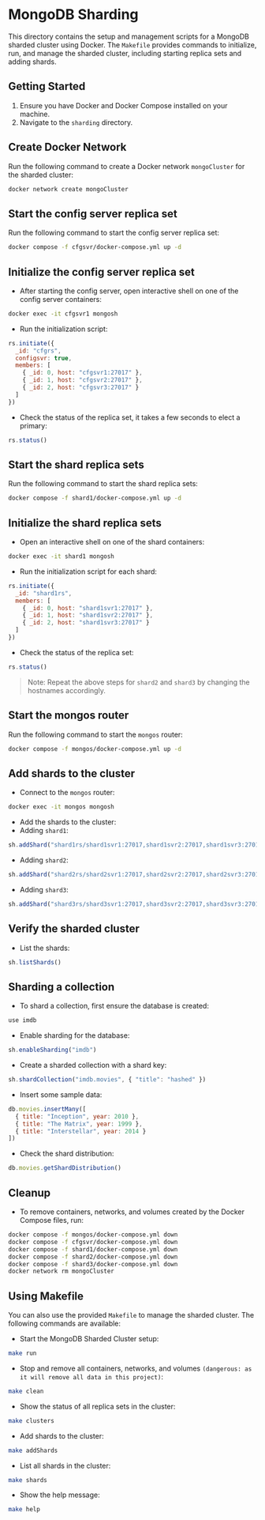 # MongoDB Sharding
This directory contains the setup and management scripts for a MongoDB sharded cluster using Docker. The `Makefile` provides commands to initialize, run, and manage the sharded cluster, including starting replica sets and adding shards.

## Getting Started
1. Ensure you have Docker and Docker Compose installed on your machine.
2. Navigate to the `sharding` directory.

## Create Docker Network
Run the following command to create a Docker network `mongoCluster` for the sharded cluster:
```bash
docker network create mongoCluster
```

## Start the config server replica set
Run the following command to start the config server replica set:
```bash
docker compose -f cfgsvr/docker-compose.yml up -d
```

## Initialize the config server replica set
- After starting the config server, open interactive shell on one of the config server containers:
```bash
docker exec -it cfgsvr1 mongosh
```

- Run the initialization script:
```javascript
rs.initiate({
  _id: "cfgrs",
  configsvr: true,
  members: [
    { _id: 0, host: "cfgsvr1:27017" },
    { _id: 1, host: "cfgsvr2:27017" },
    { _id: 2, host: "cfgsvr3:27017" }
  ]
})
```

- Check the status of the replica set, it takes a few seconds to elect a primary:
```javascript
rs.status()
```

## Start the shard replica sets
Run the following command to start the shard replica sets:
```bash
docker compose -f shard1/docker-compose.yml up -d
```

## Initialize the shard replica sets
- Open an interactive shell on one of the shard containers:
```bash
docker exec -it shard1 mongosh
```

- Run the initialization script for each shard:
```javascript
rs.initiate({
  _id: "shard1rs",
  members: [
    { _id: 0, host: "shard1svr1:27017" },
    { _id: 1, host: "shard1svr2:27017" },
    { _id: 2, host: "shard1svr3:27017" }
  ]
})
```

- Check the status of the replica set:
```javascript
rs.status()
```

> Note: Repeat the above steps for `shard2` and `shard3` by changing the hostnames accordingly.

## Start the mongos router
Run the following command to start the `mongos` router:
```bash
docker compose -f mongos/docker-compose.yml up -d
```

## Add shards to the cluster
- Connect to the `mongos` router:
```bash
docker exec -it mongos mongosh
```

- Add the shards to the cluster:
- Adding `shard1`:
```javascript
sh.addShard("shard1rs/shard1svr1:27017,shard1svr2:27017,shard1svr3:27017")
```

- Adding `shard2`:
```javascript
sh.addShard("shard2rs/shard2svr1:27017,shard2svr2:27017,shard2svr3:27017")
```

- Adding `shard3`:
```javascript
sh.addShard("shard3rs/shard3svr1:27017,shard3svr2:27017,shard3svr3:27017")
```

## Verify the sharded cluster
- List the shards:
```javascript
sh.listShards()
```

## Sharding a collection
- To shard a collection, first ensure the database is created:
```javascript
use imdb
```

- Enable sharding for the database:
```javascript
sh.enableSharding("imdb")
```

- Create a sharded collection with a shard key:
```javascript
sh.shardCollection("imdb.movies", { "title": "hashed" })
```

- Insert some sample data:
```javascript
db.movies.insertMany([
  { title: "Inception", year: 2010 },
  { title: "The Matrix", year: 1999 },
  { title: "Interstellar", year: 2014 }
])
```

- Check the shard distribution:
```javascript
db.movies.getShardDistribution()
```

## Cleanup
- To remove containers, networks, and volumes created by the Docker Compose files, run:
```bash
docker compose -f mongos/docker-compose.yml down
docker compose -f cfgsvr/docker-compose.yml down
docker compose -f shard1/docker-compose.yml down
docker compose -f shard2/docker-compose.yml down
docker compose -f shard3/docker-compose.yml down
docker network rm mongoCluster
```

## Using Makefile
You can also use the provided `Makefile` to manage the sharded cluster. The following commands are available:
- Start the MongoDB Sharded Cluster setup:
```bash
make run
```

- Stop and remove all containers, networks, and volumes `(dangerous: as it will remove all data in this project)`:
```bash
make clean
```

- Show the status of all replica sets in the cluster:
```bash
make clusters
```

- Add shards to the cluster:
```bash
make addShards
```

- List all shards in the cluster:
```bash
make shards
```

- Show the help message:
```bash
make help
```

